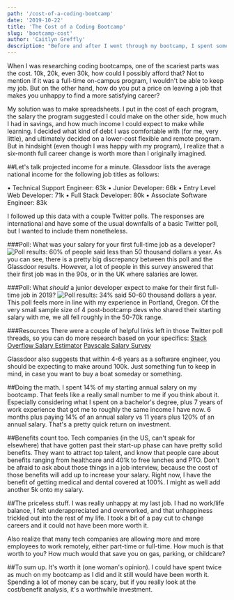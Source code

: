 ```yaml
---
path: '/cost-of-a-coding-bootcamp'
date: '2019-10-22'
title: 'The Cost of a Coding Bootcamp'
slug: 'bootcamp-cost'
author: 'Caitlyn Greffly'
description: "Before and after I went through my bootcamp, I spent some time weighing the costs and financial benefits of a coding bootcamp. Here/'s what I found."
---
```


When I was researching coding bootcamps, one of the scariest parts was the cost. 10k, 20k, even 30k, how could I possibly afford that? Not to mention if it was a full-time on-campus program, I wouldn't be able to keep my job. But on the other hand, how do you put a price on leaving a job that makes you unhappy to find a more satisfying career?

My solution was to make spreadsheets. I put in the cost of each program, the salary the program suggested I could make on the other side, how much I had in savings, and how much income I could expect to make while learning. I decided what kind of debt I was comfortable with (for me, very little), and ultimately decided on a lower-cost flexible and remote program. But in hindsight (even though I was happy with my program), I realize that a six-month full career change is worth more than I originally imagined.

##Let's talk projected income for a minute.
Glassdoor lists the average national income for the following job titles as follows:

• Technical Support Engineer: 63k
• Junior Developer: 66k
• Entry Level Web Developer: 71k
• Full Stack Developer: 80k
• Associate Software Engineer: 83k

I followed up this data with a couple Twitter polls. The responses are international and have some of the usual downfalls of a basic Twitter poll, but I wanted to include them nonetheless.

###Poll: What was your salary for your first full-time job as a developer?
![Poll results: 60% of people said less than 50 thousand dollars a year.](https://thepracticaldev.s3.amazonaws.com/i/bou9wiiyvt6fkieksgxk.PNG)
As you can see, there is a pretty big discrepancy between this poll and the Glassdoor results. However, a lot of people in this survey answered that their first job was in the 90s, or in the UK where salaries are lower.

###Poll: What _should_ a junior developer expect to make for their first full-time job in 2019?
![Poll results: 34% said 50-60 thousand dollars a year.](https://thepracticaldev.s3.amazonaws.com/i/9v53ky3oxq4kk53nzclr.PNG)
This poll feels more in line with my experience in Portland, Oregon. Of the very small sample size of 4 post-bootcamp devs who shared their starting salary with me, we all fell roughly in the 50-70k range.

###Resources
There were a couple of helpful links left in those Twitter poll threads, so you can do more research based on your specifics:
[Stack Overflow Salary Estimator](https://stackoverflow.com/jobs/salary)
[Payscale Salary Survey](https://www.payscale.com/my/survey/choose)

Glassdoor also suggests that within 4-6 years as a software engineer, you should be expecting to make around 100k. Just something fun to keep in mind, in case you want to buy a boat someday or something.

##Doing the math.
I spent 14% of my starting annual salary on my bootcamp. That feels like a really small number to me if you think about it. Especially considering what I spent on a bachelor's degree, plus 7 years of work experience that got me to roughly the same income I have now. 6 months plus paying 14% of an annual salary vs 11 years plus 120% of an annual salary. That's a pretty quick return on investment.

##Benefits count too.
Tech companies (in the US, can't speak for elsewhere) that have gotten past their start-up phase can have pretty solid benefits. They want to attract top talent, and know that people care about benefits ranging from healthcare and 401k to free lunches and PTO. Don't be afraid to ask about those things in a job interview, because the cost of those benefits will add up to increase your salary. Right now, I have the benefit of getting medical and dental covered at 100%. I might as well add another 5k onto my salary.

##The priceless stuff.
I was really unhappy at my last job. I had no work/life balance, I felt underappreciated and overworked, and that unhappiness trickled out into the rest of my life. I took a bit of a pay cut to change careers and it could not have been more worth it.

Also realize that many tech companies are allowing more and more employees to work remotely, either part-time or full-time. How much is that worth to you? How much would that save you on gas, parking, or childcare?

##To sum up.
It's worth it (one woman's opinion). I could have spent twice as much on my bootcamp as I did and it still would have been worth it. Spending a lot of money can be scary, but if you really look at the cost/benefit analysis, it's a worthwhile investment.
